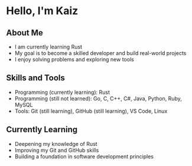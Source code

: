 # Hello, I'm Kaiz

## About Me
- I am currently learning Rust  
- My goal is to become a skilled developer and build real-world projects  
- I enjoy solving problems and exploring new tools  

## Skills and Tools
- Programming (currently learning): Rust  
- Programming (still not learned): Go, C, C++, C#, Java, Python, Ruby, MySQL  
- Tools: Git (still learning), GitHub (still learning), VS Code, Linux  

## Currently Learning
- Deepening my knowledge of Rust  
- Improving my Git and GitHub skills  
- Building a foundation in software development principles  
